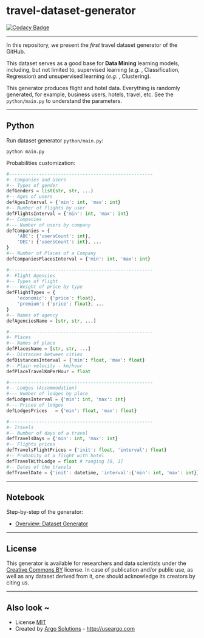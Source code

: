 # travel-dataset-generator

[![Codacy Badge](https://api.codacy.com/project/badge/Grade/8fcf18fb09594cbe8a8bdf0f7493b2f5)](https://www.codacy.com/manual/leomaurodesenv/travel-dataset-generator?utm_source=github.com&amp;utm_medium=referral&amp;utm_content=leomaurodesenv/travel-dataset-generator&amp;utm_campaign=Badge_Grade)

---

In this repository, we present the _first_ travel dataset generator of the GitHub.  

This dataset serves as a good base for **Data Mining** learning models, including, but not limited to, supervised learning (_e.g._ , Classification, Regression) and unsupervised learning (_e.g._ , Clustering).  

This generator produces flight and hotel data. Everything is randomly generated, for example, business users, hotels, travel, etc. See the `python/main.py` to understand the parameters.   

---
## Python

Run dataset generator `python/main.py`:
```shell
python main.py
```

Probabilities customization:
```python
#-----------------------------------------------------
#- Companies and Users
#-- Types of gender
defGenders = list(str, str, ...)
#-- Ages of users 
defAgesInterval = {'min': int, 'max': int}
#-- Number of flights by user
defFlightsInterval = {'min': int, 'max': int}
#-- Companies
#--- Number of users by company
defCompanies = {
    'ABC': {'usersCount': int},
    'DEC': {'usersCount': int}, ...
}
#-- Number of Places of a Company
defCompaniesPlacesInterval = {'min': int, 'max': int}

#-----------------------------------------------------
#- Flight Agencies
#-- Types of flight
#--- Weight of price by type
defFlightTypes = {
    'economic': {'price': float},
    'premium': {'price': float}, ...
}
#-- Names of agency
defAgenciesName = [str, str, ...]

#-----------------------------------------------------
#- Places
#-- Names of place
defPlacesName = [str, str, ...]
#-- Distances between cities
defDistancesInterval = {'min': float, 'max': float}
#-- Plain velocity - km/hour
defPlaceTravelKmPerHour = float 

#-----------------------------------------------------
#-- Lodges (Accommodation)
#--- Number of lodges by place
defLodgesInterval = {'min': int, 'max': int}
#--- Prices of lodges
defLodgesPrices   = {'min': float, 'max': float}

#-----------------------------------------------------
#- Travels
#-- Number of days of a travel
defTravelsDays = {'min': int, 'max': int}
#-- Flights prices
defTravelsFlightPrices = {'init': float, 'interval': float}
#-- Probabity of a flight with hotel
defTravelWithLodge = float # ranging [0, 1]
#-- Dates of the travels
defTravelDate = {'init': datetime, 'interval':{'min': int, 'max': int}}
```

---
## Notebook

Step-by-step of the generator:   
-   [Overview: Dataset Generator](jupyter/generator-example.ipynb)

---
## License

This generator is available for researchers and data scientists under the [Creative Commons BY](https://creativecommons.org/licenses/by/4.0/) license. In case of publication and/or public use, as well as any dataset derived from it, one should acknowledge its creators by citing us.  

---
## Also look ~

-   License [MIT](LICENSE)
-   Created by [Argo Solutions](https://github.com/Argo-Solutions/) - <http://useargo.com>
